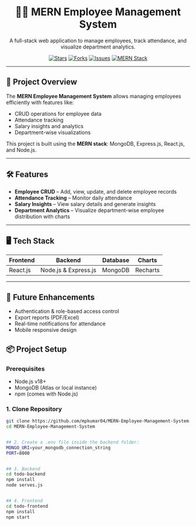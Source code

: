 <div align="center">
  <h1>🧑‍💼 MERN Employee Management System</h1>
  <p>A full-stack web application to manage employees, track attendance, and visualize department analytics.</p>
  <p>
    <a href="https://github.com/mpkumar04/MERN-Employee-Management-System/stargazers"><img src="https://img.shields.io/github/stars/mpkumar04/MERN-Employee-Management-System?style=for-the-badge" alt="Stars"></a>
    <a href="https://github.com/mpkumar04/MERN-Employee-Management-System/network/members"><img src="https://img.shields.io/github/forks/mpkumar04/MERN-Employee-Management-System?style=for-the-badge" alt="Forks"></a>
    <a href="https://github.com/mpkumar04/MERN-Employee-Management-System/issues"><img src="https://img.shields.io/github/issues/mpkumar04/MERN-Employee-Management-System?style=for-the-badge" alt="Issues"></a>
    <a href="https://img.shields.io/badge/MERN-Stack-blue?style=for-the-badge"><img src="https://img.shields.io/badge/MERN-Stack-blue?style=for-the-badge" alt="MERN Stack"></a>
  </p>
</div>

---

## 🌟 Project Overview

The **MERN Employee Management System** allows managing employees efficiently with features like:

- CRUD operations for employee data  
- Attendance tracking  
- Salary insights and analytics  
- Department-wise visualizations  

This project is built using the **MERN stack**: MongoDB, Express.js, React.js, and Node.js.

---

## 🛠️ Features

- **Employee CRUD** – Add, view, update, and delete employee records  
- **Attendance Tracking** – Monitor daily attendance  
- **Salary Insights** – View salary details and generate insights  
- **Department Analytics** – Visualize department-wise employee distribution with charts  

---

## 🖥️ Tech Stack

| Frontend       | Backend               | Database  | Charts     |
|----------------|--------------------|-----------|------------|
| React.js       | Node.js & Express.js | MongoDB   | Recharts   |

---
## 🔮 Future Enhancements

- Authentication & role-based access control
- Export reports (PDF/Excel)
- Real-time notifications for attendance
- Mobile responsive design



## 📦 Project Setup

### Prerequisites

- Node.js v18+  
- MongoDB (Atlas or local instance)  
- npm (comes with Node.js)  

### 1. Clone Repository

```bash
git clone https://github.com/mpkumar04/MERN-Employee-Management-System.git
cd MERN-Employee-Management-System


## 2. Create a .env file inside the backend folder:
MONGO_URI=your_mongodb_connection_string
PORT=8000


## 3. Backend
cd todo-backend
npm install
node serves.js


## 4. Frontend
cd todo-frontend
npm install
npm start





